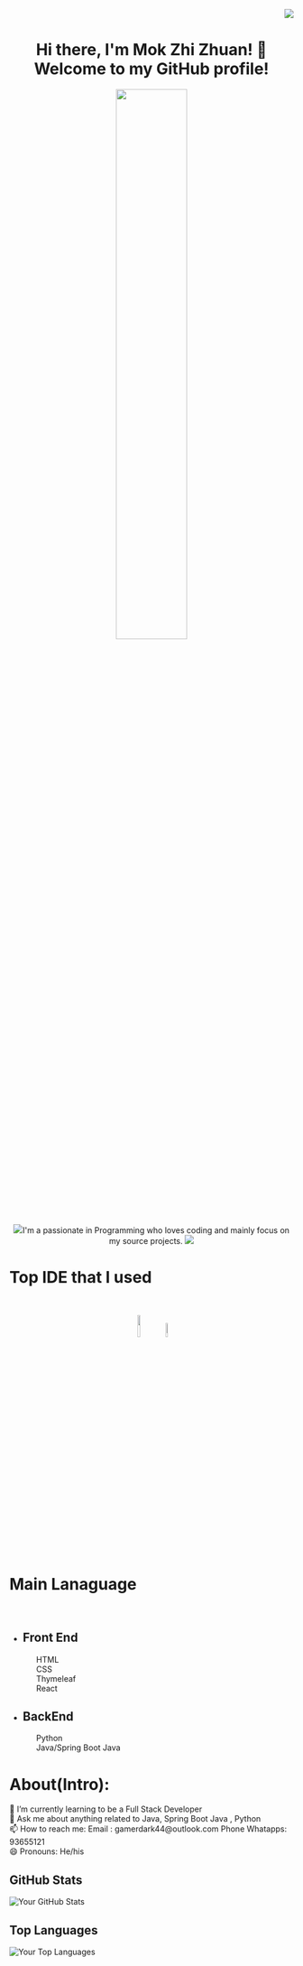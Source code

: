 <p align="right"><img src="https://komarev.com/ghpvc/?username=mokzhizhuan&color=green"/></p>
<h1 align="center">Hi there, I'm Mok Zhi Zhuan! 👋 <br>Welcome to my GitHub profile! </h1> 

<p align="center">
<img src="https://github.com/mokzhizhuan/mokzhizhuan/assets/53340265/b434fe14-56e5-4940-adef-b8183835f63e" width="50%" height="50%"/>

  </p> 
  <br><br>


<p align="center">
  <img src="https://github.com/mokzhizhuan/mokzhizhuan/assets/53340265/5d891201-4367-4945-bd23-03e3055ca64d"/>I'm a passionate in Programming who loves coding and mainly focus on my source projects. <img src="https://github.com/mokzhizhuan/mokzhizhuan/assets/53340265/5d891201-4367-4945-bd23-03e3055ca64d"/>
</p>

##

<h1>Top IDE that I used</h1><br>
<p align="center"><img src="https://github.com/mokzhizhuan/mokzhizhuan/assets/53340265/ef3db784-dae2-44a1-bd75-05b36fc092a0" width="10%" height="10%"/>
<img src="https://github.com/mokzhizhuan/mokzhizhuan/assets/53340265/3f46eac9-90bb-409b-862e-f81100f82539"width="8%" height="8%"/></p><br>

##
  <h1>Main Lanaguage</h1><br>
  <ul>
    <li>
      <h2>Front End</h2>
        <ul>HTML</ul>
         <ul>CSS</ul>
         <ul>Thymeleaf</ul>
         <ul>React</ul>
    </li>
    <li>
      <h2>BackEnd</h2>
        <ul>Python</ul>
         <ul>Java/Spring Boot Java</ul>
    </li>
  </ul>

##
<h1>About(Intro):</h1>
🌱 I’m currently learning to be a Full Stack Developer <br>
💬 Ask me about anything related to Java, Spring Boot Java , Python <br>
📫 How to reach me: Email : gamerdark44@outlook.com  Phone Whatapps: 93655121 <br>
😄 Pronouns: He/his


##

## GitHub Stats

![Your GitHub Stats](https://github-readme-stats.vercel.app/api?username=mokzhizhuan&show_icons=true&theme=radical)

## Top Languages

![Your Top Languages](https://github-readme-stats.vercel.app/api/top-langs/?username=mokzhizhuan&layout=compact&theme=radical)
